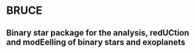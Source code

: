# BRUCE
## Binary star package for the analysis, redUCtion and modEelling of binary stars and exoplanets 

